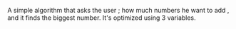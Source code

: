 A simple algorithm that asks the user ; how much numbers he want to add , and it finds the biggest number.
It's optimized using 3 variables.